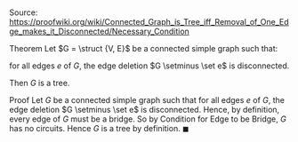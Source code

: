 # 

Source: https://proofwiki.org/wiki/Connected_Graph_is_Tree_iff_Removal_of_One_Edge_makes_it_Disconnected/Necessary_Condition

Theorem
Let $G = \struct {V, E}$ be a connected simple graph such that:

for all edges $e$ of $G$, the edge deletion $G \setminus \set e$ is disconnected.

Then $G$ is a tree.


Proof
Let $G$ be a connected simple graph such that for all edges $e$ of $G$, the edge deletion $G \setminus \set e$ is disconnected.
Hence, by definition, every edge of $G$ must be a bridge.
So by Condition for Edge to be Bridge, $G$ has no circuits.
Hence $G$ is a tree by definition.
$\blacksquare$





